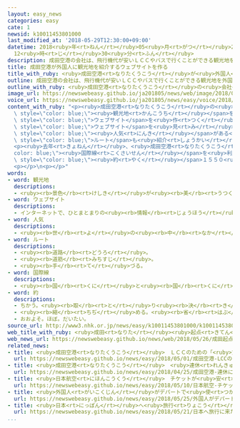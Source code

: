 ```yaml
---
layout: easy_news
categories: easy
cate: 1
newsid: k10011453801000
last_modified_at: '2018-05-29T12:30:00+09:00'
datetime: 2018<ruby>年<rt>ねん</rt></ruby>05<ruby>月<rt>がつ</rt></ruby>29<ruby>日<rt>にち</rt></ruby>
  12<ruby>時<rt>じ</rt></ruby>30<ruby>分<rt>ふん</rt></ruby>
description: 成田空港の会社は、飛行機代が安いＬＣＣやバスで行くことができる観光地を外国人に紹介するウェブサイトを作りました。
title: 成田空港が外国人に観光地を紹介するウェブサイトを作る
title_with_ruby: <ruby>成田空港<rt>なりたくうこう</rt></ruby>が<ruby>外国人<rt>がいこくじん</rt></ruby>に<ruby>観光地<rt>かんこうち</rt></ruby>を<ruby>紹介<rt>しょうかい</rt></ruby>するウェブサイトを<ruby>作<rt>つく</rt></ruby>る
outline: 成田空港の会社は、飛行機代が安いＬＣＣやバスで行くことができる観光地を外国人に紹介するウェブサイトを作りました。
outline_with_ruby: <ruby>成田空港<rt>なりたくうこう</rt></ruby>の<ruby>会社<rt>かいしゃ</rt></ruby>は、<ruby>飛行機<rt>ひこうき</rt></ruby><ruby>代<rt>だい</rt></ruby>が<ruby>安<rt>やす</rt></ruby>いＬＣＣやバスで<ruby>行<rt>い</rt></ruby>くことができる<ruby>観光地<rt>かんこうち</rt></ruby>を<ruby>外国人<rt>がいこくじん</rt></ruby>に<ruby>紹介<rt>しょうかい</rt></ruby>するウェブサイトを<ruby>作<rt>つく</rt></ruby>りました。
image_url: https://newswebeasy.github.io/ja201805/news/web/image/2018/05/26/K10011453801_1805261149_1805261153_01_02.jpg
voice_url: https://newswebeasy.github.io/ja201805/news/easy/voice/2018/05/29/k10011453801000.mp4
content_with_ruby: "<p><ruby>成田空港<rt>なりたくうこう</rt></ruby>の<ruby>会社<rt>かいしゃ</rt></ruby>は、<ruby>飛行機<rt>ひこうき</rt></ruby><ruby>代<rt>だい</rt></ruby>が<ruby>安<rt>やす</rt></ruby>いＬＣＣやバスなどで<ruby>行<rt>い</rt></ruby>くことができる<span\
  \ style=\"color: blue;\"><ruby>観光地<rt>かんこうち</rt></ruby></span>を<ruby>外国人<rt>がいこくじん</rt></ruby>に<ruby>紹介<rt>しょうかい</rt></ruby>する<span\
  \ style=\"color: blue;\">ウェブサイト</span>を<ruby>作<rt>つく</rt></ruby>りました。</p>\n<p><span\
  \ style=\"color: blue;\">ウェブサイト</span>を<ruby>見<rt>み</rt></ruby>ると、<ruby>成田空港<rt>なりたくうこう</rt></ruby>から<ruby>時間<rt>じかん</rt></ruby>やお<ruby>金<rt>かね</rt></ruby>がどのくらいかかるか<ruby>簡単<rt>かんたん</rt></ruby>にわかります。<ruby>外国人<rt>がいこくじん</rt></ruby>に<span\
  \ style=\"color: blue;\"><ruby>人気<rt>にんき</rt></ruby></span>がある<ruby>旅行<rt>りょこう</rt></ruby>の<span\
  \ style=\"color: blue;\">ルート</span>も<ruby>紹介<rt>しょうかい</rt></ruby>する<ruby>予定<rt>よてい</rt></ruby>です。<ruby>今<rt>いま</rt></ruby>は<ruby>英語<rt>えいご</rt></ruby>だけですが、７<ruby>月<rt>がつ</rt></ruby>から<ruby>中国語<rt>ちゅうごくご</rt></ruby>や<ruby>韓国語<rt>かんこくご</rt></ruby>でも<ruby>案内<rt>あんない</rt></ruby>します。</p>\n\
  <p><ruby>去年<rt>きょねん</rt></ruby>、<ruby>成田空港<rt>なりたくうこう</rt></ruby>の<span style=\"\
  color: blue;\"><ruby>国際線<rt>こくさいせん</rt></ruby></span>を<ruby>利用<rt>りよう</rt></ruby>した<ruby>外国人<rt>がいこくじん</rt></ruby>は<span\
  \ style=\"color: blue;\"><ruby>約<rt>やく</rt></ruby></span>１５５０<ruby>万<rt>まん</rt></ruby><ruby>人<rt>にん</rt></ruby>で、４<ruby>年<rt>ねん</rt></ruby><ruby>続<rt>つづ</rt></ruby>けて<ruby>今<rt>いま</rt></ruby>まででいちばん<ruby>多<rt>おお</rt></ruby>くなりました。<ruby>成田空港<rt>なりたくうこう</rt></ruby>の<ruby>会社<rt>かいしゃ</rt></ruby>は「<ruby>成田<rt>なりた</rt></ruby>からいろいろな<ruby>所<rt>ところ</rt></ruby>へ<ruby>旅行<rt>りょこう</rt></ruby>に<ruby>行<rt>い</rt></ruby>って、<ruby>楽<rt>たの</rt></ruby>しんでもらいたいです。そして、もっとたくさん<ruby>成田空港<rt>なりたくうこう</rt></ruby>を<ruby>利用<rt>りよう</rt></ruby>してもらいたいです」と<ruby>話<rt>はな</rt></ruby>しています。</p>\n\
  <p></p>\n<p></p>"
words:
- word: 観光地
  descriptions:
  - <ruby><rb>景色</rb><rt>けしき</rt></ruby>が<ruby><rb>美</rb><rt>うつく</rt></ruby>しかったり、<ruby><rb>名所</rb><rt>めいしょ</rt></ruby>があったりして、<ruby><rb>多</rb><rt>おお</rt></ruby>くの<ruby><rb>人々</rb><rt>ひとびと</rt></ruby>が<ruby><rb>見物</rb><rt>けんぶつ</rt></ruby>に<ruby><rb>集</rb><rt>あつ</rt></ruby>まる<ruby><rb>所</rb><rt>ところ</rt></ruby>。
- word: ウェブサイト
  descriptions:
  - インターネットで、ひとまとまりの<ruby><rb>情報</rb><rt>じょうほう</rt></ruby>が<ruby><rb>置</rb><rt>お</rt></ruby>かれている<ruby><rb>場所</rb><rt>ばしょ</rt></ruby>。サイト。
- word: 人気
  descriptions:
  - <ruby><rb>世</rb><rt>よ</rt></ruby>の<ruby><rb>中</rb><rt>なか</rt></ruby>の<ruby><rb>人</rb><rt>ひと</rt></ruby>たちのよい<ruby><rb>評判</rb><rt>ひょうばん</rt></ruby>。
- word: ルート
  descriptions:
  - <ruby><rb>道路</rb><rt>どうろ</rt></ruby>。
  - <ruby><rb>道筋</rb><rt>みちすじ</rt></ruby>。
  - <ruby><rb>手</rb><rt>て</rt></ruby>づる。
- word: 国際線
  descriptions:
  - <ruby><rb>国</rb><rt>くに</rt></ruby>と<ruby><rb>国</rb><rt>くに</rt></ruby>との<ruby><rb>間</rb><rt>あいだ</rt></ruby>を<ruby><rb>結</rb><rt>むす</rt></ruby>んで<ruby><rb>運航</rb><rt>うんこう</rt></ruby>する<ruby><rb>飛行機</rb><rt>ひこうき</rt></ruby>の<ruby><rb>路線</rb><rt>ろせん</rt></ruby>。
- word: 約
  descriptions:
  - ちかう。<ruby><rb>取</rb><rt>と</rt></ruby>り<ruby><rb>決</rb><rt>き</rt></ruby>める。
  - <ruby><rb>縮</rb><rt>ちぢ</rt></ruby>める。<ruby><rb>省</rb><rt>はぶ</rt></ruby>く。<ruby><rb>簡単</rb><rt>かんたん</rt></ruby>にする。
  - おおよそ。ほぼ。だいたい。
source_url: http://www3.nhk.or.jp/news/easy/k10011453801000/k10011453801000.html
web_title_with_ruby: <ruby>成田<rt>なりた</rt></ruby><ruby>起点<rt>きてん</rt></ruby>の<ruby>外国人<rt>がいこくじん</rt></ruby><ruby>向<rt>む</rt></ruby>け<ruby>観光地<rt>かんこうち</rt></ruby><ruby>紹介<rt>しょうかい</rt></ruby><ruby>サイト<rt>さいと</rt></ruby>
web_news_url: https://newswebeasy.github.io/news/web/2018/05/26/成田起点の外国人向け観光地紹介サイト
related_news:
- title: <ruby>成田空港<rt>なりたくうこう</rt></ruby>　ＬＣＣのための「<ruby>第<rt>だい</rt></ruby>３ターミナル」を<ruby>広<rt>ひろ</rt></ruby>くする
  url: https://newswebeasy.github.io/news/easy/2018/05/01/成田空港-LCCのための第3ターミナルを広くする
- title: <ruby>成田空港<rt>なりたくうこう</rt></ruby>　<ruby>連休<rt>れんきゅう</rt></ruby>に<ruby>国際線<rt>こくさいせん</rt></ruby>を<ruby>利用<rt>りよう</rt></ruby>する<ruby>人<rt>ひと</rt></ruby>は８６<ruby>万<rt>まん</rt></ruby><ruby>人<rt>にん</rt></ruby><ruby>以上<rt>いじょう</rt></ruby>
  url: https://newswebeasy.github.io/news/easy/2018/04/25/成田空港-連休に国際線を利用する人は86万人以上
- title: <ruby>日本航空<rt>にほんこうくう</rt></ruby>　チケットが<ruby>安<rt>やす</rt></ruby>い<ruby>飛行機<rt>ひこうき</rt></ruby>の<ruby>会社<rt>かいしゃ</rt></ruby>を<ruby>新<rt>あたら</rt></ruby>しく<ruby>作<rt>つく</rt></ruby>る
  url: https://newswebeasy.github.io/news/easy/2018/05/10/日本航空-チケットが安い飛行機の会社を新しく作る
- title: <ruby>外国人<rt>がいこくじん</rt></ruby>がデパートで<ruby>使<rt>つか</rt></ruby>ったお<ruby>金<rt>かね</rt></ruby>が<ruby>今<rt>いま</rt></ruby>まででいちばん<ruby>多<rt>おお</rt></ruby>くなる
  url: https://newswebeasy.github.io/news/easy/2018/05/25/外国人がデパートで使ったお金が今まででいちばん多くなる
- title: <ruby>日本<rt>にっぽん</rt></ruby>へ<ruby>旅行<rt>りょこう</rt></ruby>に<ruby>来<rt>き</rt></ruby>た<ruby>外国人<rt>がいこくじん</rt></ruby>が<ruby>最<rt>もっと</rt></ruby>も<ruby>早<rt>はや</rt></ruby>く１０００<ruby>万<rt>まん</rt></ruby><ruby>人<rt>にん</rt></ruby>になる
  url: https://newswebeasy.github.io/news/easy/2018/05/21/日本へ旅行に来た外国人が最も早く1000万人になる
...
```

